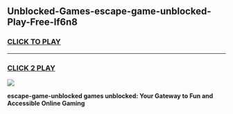 
## Unblocked-Games-escape-game-unblocked-Play-Free-lf6n8
<h3>
<a href="https://premium76.site?title=escape-game-unblocked&ref=18A1">CLICK TO PLAY</a></h3>
<hr>

<h3>
<a href="https://premium76.site?title=escape-game-unblocked&ref=18A1">CLICK 2 PLAY</a>
  
</h3>

<a href="https://premium76.site?title=escape-game-unblocked&ref=18A1"><img src="https://clearcache.store/games.png"></a>


**escape-game-unblocked games unblocked: Your Gateway to Fun and Accessible Online Gaming**

